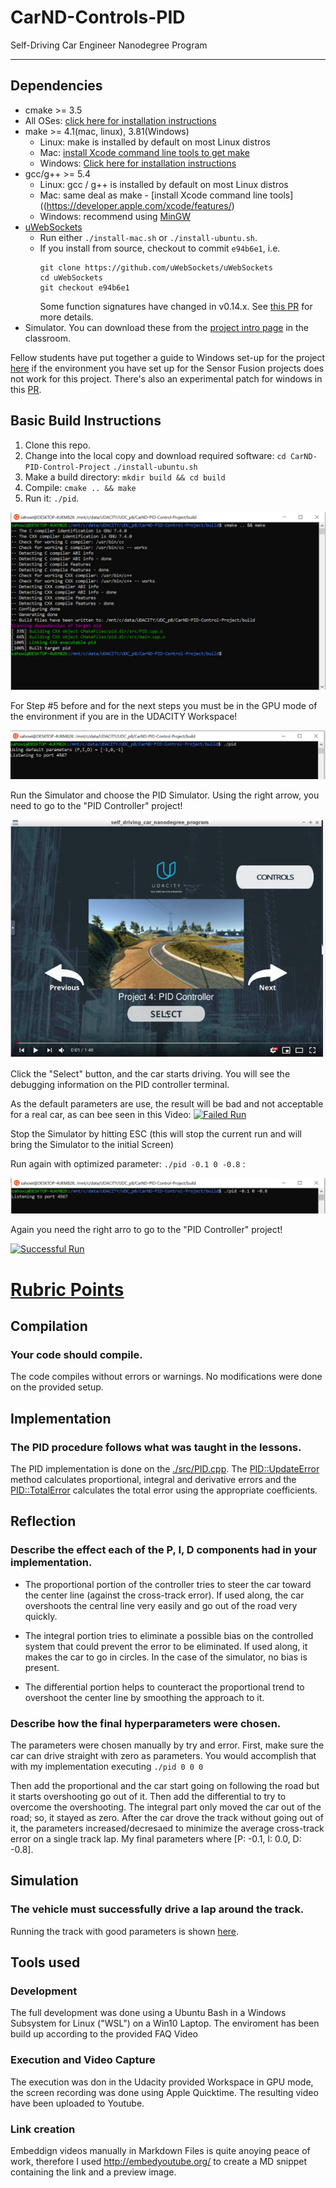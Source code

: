 # CarND-Controls-PID
Self-Driving Car Engineer Nanodegree Program

---

## Dependencies

* cmake >= 3.5
 * All OSes: [click here for installation instructions](https://cmake.org/install/)
* make >= 4.1(mac, linux), 3.81(Windows)
  * Linux: make is installed by default on most Linux distros
  * Mac: [install Xcode command line tools to get make](https://developer.apple.com/xcode/features/)
  * Windows: [Click here for installation instructions](http://gnuwin32.sourceforge.net/packages/make.htm)
* gcc/g++ >= 5.4
  * Linux: gcc / g++ is installed by default on most Linux distros
  * Mac: same deal as make - [install Xcode command line tools]((https://developer.apple.com/xcode/features/)
  * Windows: recommend using [MinGW](http://www.mingw.org/)
* [uWebSockets](https://github.com/uWebSockets/uWebSockets)
  * Run either `./install-mac.sh` or `./install-ubuntu.sh`.
  * If you install from source, checkout to commit `e94b6e1`, i.e.
    ```
    git clone https://github.com/uWebSockets/uWebSockets 
    cd uWebSockets
    git checkout e94b6e1
    ```
    Some function signatures have changed in v0.14.x. See [this PR](https://github.com/udacity/CarND-MPC-Project/pull/3) for more details.
* Simulator. You can download these from the [project intro page](https://github.com/udacity/self-driving-car-sim/releases) in the classroom.

Fellow students have put together a guide to Windows set-up for the project [here](https://s3-us-west-1.amazonaws.com/udacity-selfdrivingcar/files/Kidnapped_Vehicle_Windows_Setup.pdf) if the environment you have set up for the Sensor Fusion projects does not work for this project. There's also an experimental patch for windows in this [PR](https://github.com/udacity/CarND-PID-Control-Project/pull/3).

## Basic Build Instructions

1. Clone this repo.
2. Change into the local copy and download required software: 
   `cd CarND-PID-Control-Project`
   `./install-ubuntu.sh`
3. Make a build directory: `mkdir build && cd build`
4. Compile: `cmake .. && make`
5. Run it: `./pid`. 


![Build Screen](images/build.png)

For Step #5 before and for the next steps you must be in the GPU mode of the environment if you are in the UDACITY Workspace! 


![run default](./images/run_default.png)


Run the Simulator and choose the PID Simulator.
Using the right arrow, you need to go to the "PID Controller" project!

![Simulator PID controller project](./images/Simulator_PID_Controller.png)

Click the "Select" button, and the car starts driving. You will see the debugging information on the PID controller terminal. 

As the default parameters are use, the result will be bad and not acceptable for a real car, as can bee seen in this Video:
[![Failed Run](http://img.youtube.com/vi/DxWku4wbNKk/0.jpg)](http://www.youtube.com/watch?v=DxWku4wbNKk "Failed Run")

Stop the Simulator by hitting ESC (this will stop the current run and will bring the Simulator to the initial Screen)

Run again with optimized parameter: `./pid -0.1 0 -0.8` :

![run tuned](./images/run_tuned.png)

Again you need the right arro to go to the "PID Controller" project!

[![Successful Run](http://img.youtube.com/vi/5-FI0BBsW5g/0.jpg)](http://www.youtube.com/watch?v=5-FI0BBsW5g "Sucesful Run")



# [Rubric Points](https://review.udacity.com/#!/rubrics/824/view) 

## Compilation

### Your code should compile.

The code compiles without errors or warnings. No modifications were done on the provided setup.

## Implementation

### The PID procedure follows what was taught in the lessons.

The PID implementation is done on the [./src/PID.cpp](./src/PID.cpp). 
The [PID::UpdateError](./src/PID.cpp#L24) method calculates proportional, integral and derivative errors and the [PID::TotalError](./src/PID.cpp#L33) calculates the total error using the appropriate coefficients.

## Reflection

### Describe the effect each of the P, I, D components had in your implementation.

- The proportional portion of the controller tries to steer the car toward the center line (against the cross-track error). If used along, the car overshoots the central line very easily and go out of the road very quickly.  

- The integral portion tries to eliminate a possible bias on the controlled system that could prevent the error to be eliminated. If used along, it makes the car to go in circles. In the case of the simulator, no bias is present.

- The differential portion helps to counteract the proportional trend to overshoot the center line by smoothing the approach to it.  

### Describe how the final hyperparameters were chosen.

The parameters were chosen manually by try and error. First, make sure the car can drive straight with zero as parameters.
You would accomplish that with my implementation executing `./pid 0 0 0 `

Then add the proportional and the car start going on following the road but it starts overshooting go out of it. Then add the differential to try to overcome the overshooting. The integral part only moved the car out of the road; so, it stayed as zero. After the car drove the track without going out of it, the parameters increased/decresaed to minimize the average cross-track error on a single track lap. My final parameters where [P: -0.1, I: 0.0, D: -0.8].

## Simulation

### The vehicle must successfully drive a lap around the track.

Running the track with good parameters is shown [here](https://youtu.be/5-FI0BBsW5g).


## Tools used
### Development

The full development was done using a Ubuntu Bash in a Windows Subsystem for Linux ("WSL") on a Win10 Laptop.
The enviroment has been build up according to the provided FAQ Video

### Execution and Video Capture

The execution was don in the Udacity provided Workspace in GPU mode, the screen recording was done using Apple Quicktime.
The resulting video have been uploaded to Youtube.

### Link creation

Embeddign videos manually in Markdown Files is quite anoying peace of work, therefore I used http://embedyoutube.org/ to create a MD snippet containing the link and a preview image.



